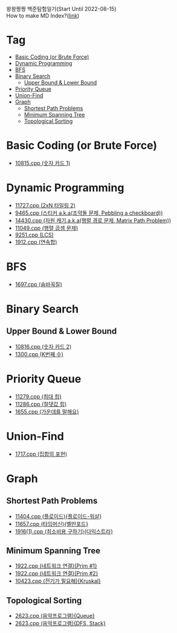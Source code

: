왕왕짱짱 백준탐험일기(Start Until 2022-08-15)  
How to make MD Index?([link](https://ecotrust-canada.github.io/markdown-toc/))
# Tag
- [Basic Coding (or Brute Force)](#basic-coding--or-brute-force-)
- [Dynamic Programming](#dynamic-programming)
- [BFS](#bfs)
- [Binary Search](#binary-search)
  * [Upper Bound & Lower Bound](#upper-bound---lower-bound)
- [Priority Queue](#priority-queue)
- [Union-Find](#union-find)
- [Graph](#graph)
  * [Shortest Path Problems](#shortest-path-problems)
  * [Minimum Spanning Tree](#minimum-spanning-tree)
  * [Topological Sorting](#topological-sorting)



# Basic Coding (or Brute Force)
- [10815.cpp (숫자 카드 1)](10/10815.cpp)
# Dynamic Programming
- [11727.cpp (2xN 타일링 2)](11/11727.cpp)
- [9465.cpp (스티커 a.k.a(조약돌 문제, Pebbling a checkboard))](9/9465.cpp)
- [14430.cpp (자원 캐기 a.k.a(행렬 경로 문제, Matrix Path Problem))](14/14430.cpp)
- [11049.cpp (행렬 곱셈 문제)](11/11049.cpp)
- [9251.cpp (LCS)](9/9251.cpp)
- [1912.cpp (연속합)](1/1912.cpp)
# BFS
- [1697.cpp (숨바꼭질)](1/1697.cpp)
# Binary Search
## Upper Bound & Lower Bound
- [10816.cpp (숫자 카드 2)](10/10816.cpp)
- [1300.cpp (K번째 수)](1/1300.cpp)
# Priority Queue
- [11279.cpp (최대 힙)](11/11279.cpp)
- [11286.cpp (절댓값 힙)](11/11286.cpp)
- [1655.cpp (가운데를 말해요)](1/1655.cpp)
# Union-Find
- [1717.cpp (집합의 포현)](1/1717.cpp)
# Graph
## Shortest Path Problems
- [11404.cpp (플로이드){플로이드-워샬}](11/11404.cpp)
- [11657.cpp (타임머신){벨만포드}](11/11657.cpp)
- [1916(1).cpp (최소비용 구하기){다익스트라}](1/1916.cpp)
## Minimum Spanning Tree
- [1922.cpp (네트워크 연결){Prim #1}](1/1922.cpp)
- [1922.cpp (네트워크 연결){Prim #2}](1/1922(1).cpp)
- [10423.cpp (전기가 필요해){Kruskal}](10/10423.cpp)
## Topological Sorting
- [2623.cpp (음악프로그램){Queue}](2/2623.cpp)
- [2623.cpp (음악프로그램){DFS, Stack}](2/2623(1).cpp)